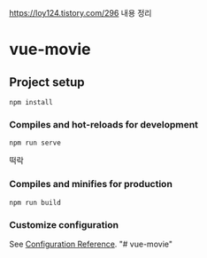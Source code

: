 https://loy124.tistory.com/296 내용 정리 

# vue-movie

## Project setup
```
npm install
```

### Compiles and hot-reloads for development
```
npm run serve
```

떡락
### Compiles and minifies for production
```
npm run build
```
### Customize configuration
See [Configuration Reference](https://cli.vuejs.org/config/).
"# vue-movie" 
